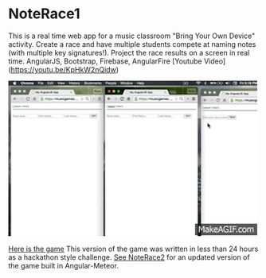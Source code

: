# NoteRace1
This is a real time web app for a music classroom "Bring Your Own Device" activity. Create a race and have multiple students compete at naming notes (with multiple key signatures!). Project the race results on a screen in real time. 
AngularJS, Bootstrap, Firebase, AngularFire
[Youtube Video] (https://youtu.be/KpHkW2nQidw)

![alt text](https://github.com/russc/noterace1/blob/master/noterace1.gif)

[Here is the game](https://musicgames.firebaseapp.com/#/race) This version of the game was written in less than 24 hours as a hackathon style challenge. [See NoteRace2](https://github.com/russc/noterace2) for an updated version of the game built in Angular-Meteor.


